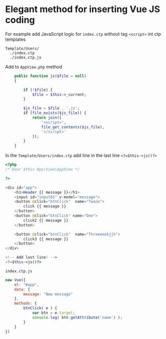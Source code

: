 # Elegant method for inserting Vue JS coding

For example add JavaScript logic for `index.ctp` without tag `<script>` int ctp templates 

```
Template/Users/
  ./index.ctp
  ./index.ctp.js
```

Add to `AppView.php` method
```php
    public function js($file = null)
    {

        if (!$file) {
            $file = $this->_current;
        }

        $js_file = $file . '.js';
        if (file_exists($js_file)) {
            return join([
                '<script>',
                file_get_contents($js_file),
                '</script>'
            ]);
        }
    }

```

In the `Template/Users/index.ctp` add line in the last line `<?=$this->js()?>`
```php
<?php
/* @var $this App\View\AppView */

?>

<div id="app">
    <h1>Header {{ message }}</h1>
    <input id="input01" v-model="message">
    <button @click="btnClick"  name="Twooo">
        click {{ message }}
    </button>
    <button @click="btnClick" name="One">
        click2 {{ message }}
    </button>

    <button @click="btnClick"  name="Threeeeokjjh">
        click3 {{ message }}
    </button>
</div>

<!-- Add last line! -->
<?=$this->js()?>
```

`index.ctp.js`
```js
new Vue({
    el: "#app",
    data: {
        message: "New message"
    },
    methods: {
        btnClick( e ) {
            var btn = e.target;
            console.log( btn.getAttribute('name') );
        }
    }
})
```
